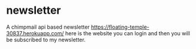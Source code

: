 # newsletter
A chimpmail api based newsletter
https://floating-temple-30837.herokuapp.com/
here is the website you can login and then you will be subscribed to my newsletter.
